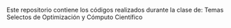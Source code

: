 Este repositorio contiene los códigos realizados durante la clase de:
Temas Selectos de Optimización y Cómputo Científico

